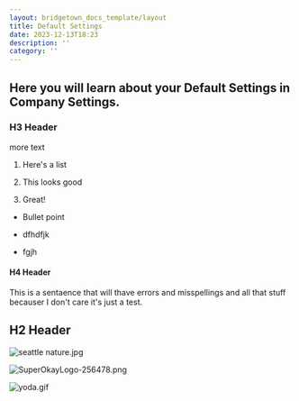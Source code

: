 ```yaml
---
layout: bridgetown_docs_template/layout
title: Default Settings
date: 2023-12-13T18:23
description: ''
category: ''
---
```


## Here you will learn about your Default Settings in Company Settings.

### H3 Header

more text

1.  Here\'s a list

2.  This looks good

3.  Great!

* Bullet point

* dfhdfjk

* fgjh

#### H4 Header

This is a sentaence that will thave errors and misspellings and all that stuff becauser I don\'t care it\'s just a test.

## H2 Header

![seattle nature.jpg](/images/seattle%20nature.jpg)

![SuperOkayLogo-256478.png](/images/SuperOkayLogo-256478.png)

![yoda.gif](/images/yoda.gif)